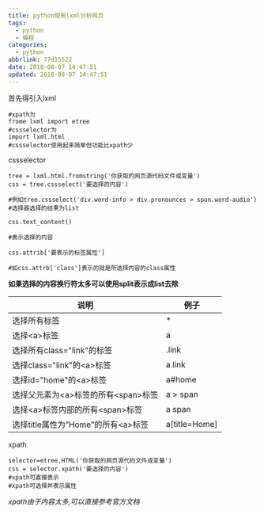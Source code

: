 ```yaml
---
title: python使用lxml分析网页
tags:
  - python
  - 编程
categories:
  - python
abbrlink: 77d15527
date: 2018-08-07 14:47:51
updated: 2018-08-07 14:47:51
---
```

首先得引入lxml

```
#xpath为
frome lxml import etree
#cssselector为
import lxml.html
#cssselector使用起来简单但功能比xpath少
```

cssselector
```
tree = lxml.html.fromstring('你获取的网页源代码文件或变量')
css = tree.cssselect('要选择的内容')

#例如tree.cssselect('div.word-info > div.pronounces > span.word-audio')
#选择器选择的结果为list

css.text_content()

#表示选择的内容

css.attrib['要表示的标签属性']

#如css.attrb['class']表示的就是所选择内容的class属性
```
<!--more-->
**如果选择的内容换行符太多可以使用split表示成list去除**

|说明|例子|
|----|----|
|选择所有标签|*|
|选择<a\>标签|a|
|选择所有class="link"的标签|.link|
|选择class="link"的<a\>标签|a.link|
|选择id="home"的<a\>标签|a#home|
|选择父元素为<a\>标签的所有<span\>标签|a > span|
|选择<a\>标签内部的所有<span\>标签|a span|
|选择title属性为”Home”的所有<a\>标签|a[title=Home]|


xpath
```
selector=etree.HTML('你获取的网页源代码文件或变量')
css = selector.xpath('要选择的内容')
#xpath可直接表示
#xpath可选择并表示属性
```
_xpath由于内容太多,可以直接参考官方文档_
